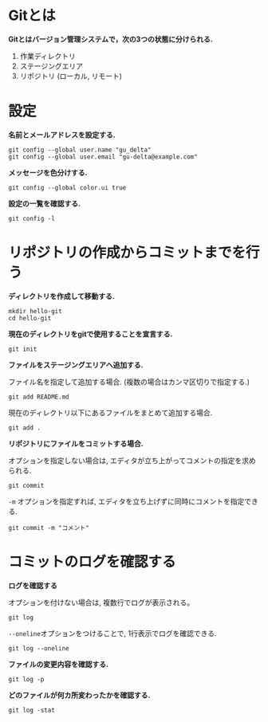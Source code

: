 # Gitとは
**Gitとはバージョン管理システムで，次の3つの状態に分けられる.**  
1. 作業ディレクトリ  
1. ステージングエリア  
1. リポジトリ (ローカル, リモート)

# 設定
**名前とメールアドレスを設定する.**  

	git config --global user.name "gu_delta"
	git config --global user.email "gu-delta@example.com"
		
		
**メッセージを色分けする.**

	git config --global color.ui true


**設定の一覧を確認する.**  

	git config -l

# リポジトリの作成からコミットまでを行う
**ディレクトリを作成して移動する.**

	mkdir hello-git  
	cd hello-git  


**現在のディレクトリをgitで使用することを宣言する.**

	git init  


**ファイルをステージングエリアへ追加する.**  

ファイル名を指定して追加する場合. (複数の場合はカンマ区切りで指定する.)

	git add README.md
	
現在のディレクトリ以下にあるファイルをまとめて追加する場合.

	git add .


**リポジトリにファイルをコミットする場合.**

オプションを指定しない場合は, エディタが立ち上がってコメントの指定を求められる. 

	git commit  

`-m` オプションを指定すれば, エディタを立ち上げずに同時にコメントを指定できる.

	git commit -m "コメント"  
  

# コミットのログを確認する
**ログを確認する**

オプションを付けない場合は, 複数行でログが表示される。

	git log

`--oneline`オプションをつけることで, 1行表示でログを確認できる. 

	git log --oneline
	
	
**ファイルの変更内容を確認する.**

	git log -p 
	
	
**どのファイルが何カ所変わったかを確認する.**  

	git log -stat


